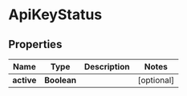 
# ApiKeyStatus

## Properties
Name | Type | Description | Notes
------------ | ------------- | ------------- | -------------
**active** | **Boolean** |  |  [optional]



